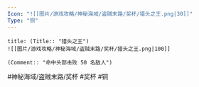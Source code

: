 ```yaml
---
Icon: "![[图片/游戏攻略/神秘海域/盗贼末路/奖杯/猎头之王.png|30]]"
Type: "铜"
---
```

```ad-common-bronze-trophy
title: (Title:: "猎头之王")
![[图片/游戏攻略/神秘海域/盗贼末路/奖杯/猎头之王.png|100]]

(Comment:: "命中头部击败 50 名敌人")
```

#神秘海域/盗贼末路/奖杯 #奖杯 #铜
